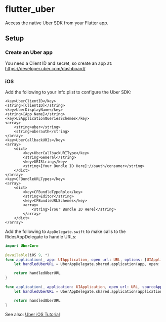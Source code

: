 # flutter_uber

Access the native Uber SDK from your Flutter app.

## Setup 

### Create an Uber app 

You need a Client ID and secret, so create an app at:
https://developer.uber.com/dashboard/

### iOS 

Add the following to your Info.plist to configure the Uber SDK:

```plist
<key>UberClientID</key>
<string>[ClientID]</string>
<key>UberDisplayName</key>
<string>[App Name]</string>
<key>LSApplicationQueriesSchemes</key>
<array>
    <string>uber</string>
    <string>uberauth</string>
</array>
<key>UberCallbackURIs</key>
<array>
    <dict>
        <key>UberCallbackURIType</key>
        <string>General</string>
        <key>URIString</key>
        <string>[Your Bundle ID Here]://oauth/consumer</string>
    </dict>
</array>
<key>CFBundleURLTypes</key>
<array>
    <dict>
        <key>CFBundleTypeRole</key>
        <string>Editor</string>
        <key>CFBundleURLSchemes</key>
        <array>
            <string>[Your Bundle ID Here]</string>
        </array>
    </dict>
</array>
```

Add the following to `AppDelegate.swift` to make calls to the RidesAppDelegate to handle URLs:

```Swift
import UberCore
    
@available(iOS 9, *)
func application(_ app: UIApplication, open url: URL, options: [UIApplicationOpenURLOptionsKey : Any]) -> Bool {
    let handledUberURL = UberAppDelegate.shared.application(app, open: url, sourceApplication: options[UIApplicationOpenURLOptionsKey.sourceApplication] as? String, annotation: options[UIApplicationOpenURLOptionsKey.annotation] as Any)

    return handledUberURL
}
    
func application(_ application: UIApplication, open url: URL, sourceApplication: String?, annotation: Any) -> Bool {
    let handledUberURL = UberAppDelegate.shared.application(application, open: url, sourceApplication: sourceApplication, annotation: annotation)

    return handledUberURL
}
```
See also: [Uber iOS Tutorial](https://developer.uber.com/docs/riders/ride-requests/tutorials/api/ios)
